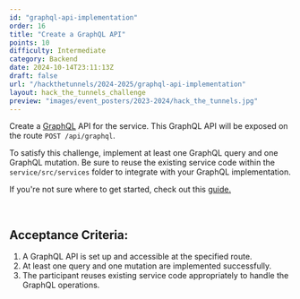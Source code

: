 ```yaml
---
id: "graphql-api-implementation"
order: 16
title: "Create a GraphQL API"
points: 10
difficulty: Intermediate
category: Backend
date: 2024-10-14T23:11:13Z
draft: false
url: "/hackthetunnels/2024-2025/graphql-api-implementation"
layout: hack_the_tunnels_challenge
preview: "images/event_posters/2023-2024/hack_the_tunnels.jpg"
---
```


Create a [GraphQL](https://graphql.org/) API for the service. This GraphQL API will be exposed on the route `POST /api/graphql`.

To satisfy this challenge, implement at least one GraphQL query and one GraphQL mutation. Be sure to reuse the existing service code within the `service/src/services` folder to integrate with your GraphQL implementation.

If you're not sure where to get started, check out this [guide.](https://graphql.org/graphql-js/)

<br/>

## Acceptance Criteria:

1. A GraphQL API is set up and accessible at the specified route.
2. At least one query and one mutation are implemented successfully.
3. The participant reuses existing service code appropriately to handle the GraphQL operations.
